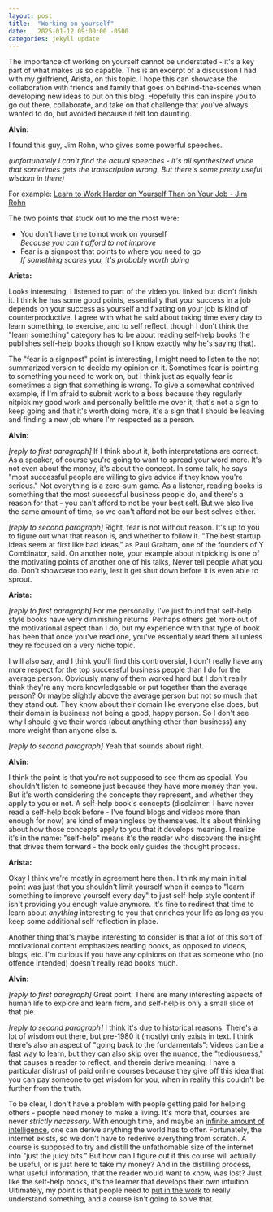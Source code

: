 ```yaml
---
layout: post
title:  "Working on yourself"
date:   2025-01-12 09:00:00 -0500
categories: jekyll update
---
```

The importance of working on yourself cannot be understated - it's a key part of what makes us so capable. This is an excerpt of a discussion I had with my girlfriend, Arista, on this topic. I hope this can showcase the collaboration with friends and family that goes on behind-the-scenes when developing new ideas to put on this blog. Hopefully this can inspire you to go out there, collaborate, and take on that challenge that you've always wanted to do, but avoided because it felt too daunting.


**Alvin:**

I found this guy, Jim Rohn, who gives some powerful speeches.

*(unfortunately I can't find the actual speeches - it's all synthesized voice that sometimes gets the transcription wrong. But there's some pretty useful wisdom in there)*

For example: [Learn to Work Harder on Yourself Than on Your Job - Jim Rohn][Jim Rohn video]

The two points that stuck out to me the most were:
* You don't have time to not work on yourself\
  *Because you can't afford to not improve*
* Fear is a signpost that points to where you need to go\
  *If something scares you, it's probably worth doing*


**Arista:**

Looks interesting, I listened to part of the video you linked but didn't finish it. I think he has some good points, essentially that your success in a job depends on your success as yourself and fixating on your job is kind of counterproductive. I agree with what he said about taking time every day to learn something, to exercise, and to self reflect, though I don't think the "learn something" category has to be about reading self-help books (he publishes self-help books though so I know exactly why he's saying that).

The "fear is a signpost" point is interesting, I might need to listen to the not summarized version to decide my opinion on it. Sometimes fear is pointing to something you need to work on, but I think just as equally fear is sometimes a sign that something is wrong. To give a somewhat contrived example, if I'm afraid to submit work to a boss because they regularly nitpick my good work and personally belittle me over it, that's not a sign to keep going and that it's worth doing more, it's a sign that I should be leaving and finding a new job where I'm respected as a person.


**Alvin:**

*[reply to first paragraph]* If I think about it, both interpretations are correct. As a speaker, of course you're going to want to spread your word more. It's not even about the money, it's about the concept. In some talk, he says "most successful people are willing to give advice if they know you're serious." Not everything is a zero-sum game. As a listener, reading books is something that the most successful business people do, and there's a reason for that - you can't afford to not be your best self. But we also live the same amount of time, so we can't afford not be our best selves either.

*[reply to second paragraph]* Right, fear is not without reason. It's up to you to figure out what that reason is, and whether to follow it. "The best startup ideas seem at first like bad ideas," as Paul Graham, one of the founders of Y Combinator, said. On another note, your example about nitpicking is one of the motivating points of another one of his talks, Never tell people what you do. Don't showcase too early, lest it get shut down before it is even able to sprout.


**Arista:**

*[reply to first paragraph]* For me personally, I've just found that self-help style books have very diminishing returns. Perhaps others get more out of the motivational aspect than I do, but my experience with that type of book has been that once you've read one, you've essentially read them all unless they're focused on a very niche topic.

I will also say, and I think you'll find this controversial, I don't really have any more respect for the top successful business people than I do for the average person. Obviously many of them worked hard but I don't really think they're any more knowledgeable or put together than the average person? Or maybe slightly above the average person but not so much that they stand out. They know about their domain like everyone else does, but their domain is business not being a good, happy person. So I don't see why I should give their words (about anything other than business) any more weight than anyone else's.

*[reply to second paragraph]* Yeah that sounds about right.


**Alvin:**

I think the point is that you're not supposed to see them as special. You shouldn't listen to someone just because they have more money than you. But it's worth considering the concepts they represent, and whether they apply to you or not. A self-help book's concepts (disclaimer: I have never read a self-help book before - I've found blogs and videos more than enough for now) are kind of meaningless by themselves. It's about thinking about how those concepts apply to you that it develops meaning. I realize it's in the name: "self-help" means it's the reader who discovers the insight that drives them forward - the book only guides the thought process.


**Arista:**

Okay I think we're mostly in agreement here then. I think my main initial point was just that you shouldn't limit yourself when it comes to "learn something to improve yourself every day" to just self-help style content if isn't providing you enough value anymore. It's fine to redirect that time to learn about *anything* interesting to you that enriches your life as long as you keep some additional self reflection in place.

Another thing that's maybe interesting to consider is that a lot of this sort of motivational content emphasizes reading books, as opposed to videos, blogs, etc. I'm curious if you have any opinions on that as someone who (no offence intended) doesn't really read books much.


**Alvin:**

*[reply to first paragraph]* Great point. There are many interesting aspects of human life to explore and learn from, and self-help is only a small slice of that pie.

*[reply to second paragraph]* I think it's due to historical reasons. There's a lot of wisdom out there, but pre-1980 it (mostly) only exists in text. I think there's also an aspect of "going back to the fundamentals": Videos can be a fast way to learn, but they can also skip over the nuance, the "tediousness," that causes a reader to reflect, and therein derive meaning. I have a particular distrust of paid online courses because they give off this idea that you can pay someone to get wisdom for you, when in reality this couldn't be further from the truth.

To be clear, I don't have a problem with people getting paid for helping others - people need money to make a living. It's more that, courses are never *strictly necessary*. With enough time, and maybe an [infinite amount of intelligence][Feynman's lost lecture], one can derive anything the world has to offer. Fortunately, the internet exists, so we don't have to rederive everything from scratch. A course is supposed to try and distill the unfathomable size of the internet into "just the juicy bits." But how can I figure out if this course will actually be useful, or is just here to take my money? And in the distilling process, what useful information, that the reader would want to know, was lost? Just like the self-help books, it's the learner that develops their own intuition. Ultimately, my point is that people need to [put in the work][The problem with self-learners] to really understand something, and a course isn't going to solve that.


[Jim Rohn video]: https://www.youtube.com/watch?v=ixF7Zs_3_N0
[Feynman's lost lecture]: https://youtu.be/xdIjYBtnvZU?si=LOmFtTcyP3qHHQvE&t=205
[The problem with self-learners]: https://www.youtube.com/shorts/YaJhXyqKq4Y
